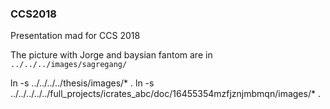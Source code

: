 ### CCS2018
Presentation mad for CCS 2018

The picture with Jorge and baysian fantom are in `../../../images/sagregang/`

ln -s ../../../../thesis/images/* .
ln -s ../../../../../full_projects/icrates_abc/doc/16455354mzfjznjmbmqn/images/* .
